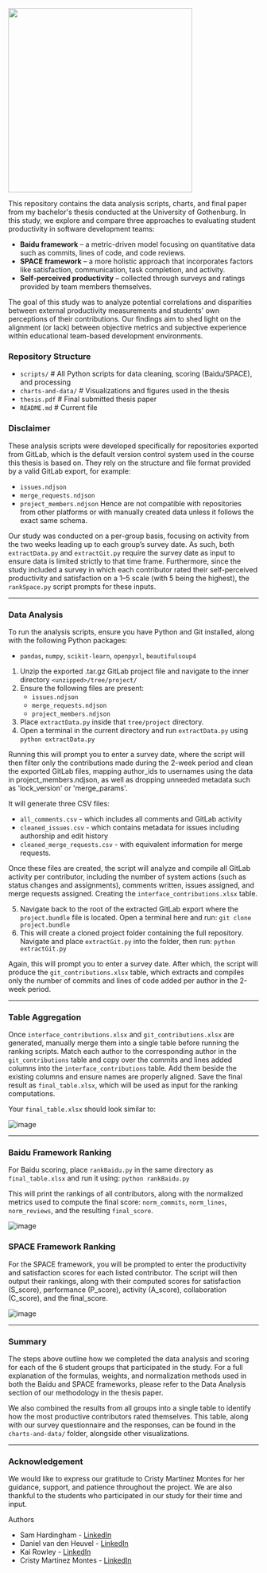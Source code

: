 <div align="left">
    <img src="https://github.com/user-attachments/assets/fb628d69-c0d2-4a34-8c3f-c9437871f132" style="height: 370px;">
</div>

This repository contains the data analysis scripts, charts, and final paper from my bachelor's thesis conducted at the University of Gothenburg. In this study, we explore and compare three approaches to evaluating student productivity in software development teams:

- **Baidu framework** – a metric-driven model focusing on quantitative data such as commits, lines of code, and code reviews.
- **SPACE framework** – a more holistic approach that incorporates factors like satisfaction, communication, task completion, and activity.
- **Self-perceived productivity** – collected through surveys and ratings provided by team members themselves.

The goal of this study was to analyze potential correlations and disparities between external productivity measurements and students' own perceptions of their contributions. Our findings aim to shed light on the alignment (or lack) between objective metrics and subjective experience within educational team-based development environments.

### Repository Structure
- `scripts/` # All Python scripts for data cleaning, scoring (Baidu/SPACE), and processing
- `charts-and-data/` # Visualizations and figures used in the thesis
- `thesis.pdf` # Final submitted thesis paper
- `README.md` # Current file

### Disclaimer
These analysis scripts were developed specifically for repositories exported from GitLab, which is the default version control system used in the course this thesis is based on. They rely on the structure and file format provided by a valid GitLab export, for example:
- `issues.ndjson`
- `merge_requests.ndjson`
- `project_members.ndjson`
Hence are not compatible with repositories from other platforms or with manually created data unless it follows the exact same schema.

Our study was conducted on a per-group basis, focusing on activity from the two weeks leading up to each group’s survey date. As such, both `extractData.py` and `extractGit.py` require the survey date as input to ensure data is limited strictly to that time frame. Furthermore, since the study included a survey in which each contributor rated their self-perceived productivity and satisfaction on a 1–5 scale (with 5 being the highest), the `rankSpace.py` script prompts for these inputs.

---

### Data Analysis
To run the analysis scripts, ensure you have Python and Git installed, along with the following Python packages:
- `pandas`, `numpy`, `scikit-learn`, `openpyxl`, `beautifulsoup4`

1. Unzip the exported .tar.gz GitLab project file and navigate to the inner directory
   `<unzipped>/tree/project/`
2. Ensure the following files are present:
   - `issues.ndjson`
   - `merge_requests.ndjson`
   - `project_members.ndjson`
3. Place `extractData.py` inside that `tree/project` directory.
4. Open a terminal in the current directory and run `extractData.py` using `python extractData.py`

Running this will prompt you to enter a survey date, where the script will then filter only the contributions made during the 2-week period and clean the exported GitLab files, mapping author_ids to usernames using the data in project_members.ndjson, as well as dropping unneeded metadata such as 'lock_version' or 'merge_params'.

It will generate three CSV files: 
- `all_comments.csv` - which includes all comments and GitLab activity
- `cleaned_issues.csv` - which contains metadata for issues including authorship and edit history
- `cleaned_merge_requests.csv` - with equivalent information for merge requests.

Once these files are created, the script will analyze and compile all GitLab activity per contributor, including the number of system actions (such as status changes and assignments), comments written, issues assigned, and merge requests assigned. Creating the `interface_contributions.xlsx` table.

5. Navigate back to the root of the extracted GitLab export where the `project.bundle` file is located. Open a terminal here and run: `git clone project.bundle`
6. This will create a cloned project folder containing the full repository. Navigate and place `extractGit.py` into the folder, then run: `python extractGit.py`

Again, this will prompt you to enter a survey date. After which, the script will produce the `git_contributions.xlsx` table, which extracts and compiles only the number of commits and lines of code added per author in the 2-week period.

---

### Table Aggregation

Once `interface_contributions.xlsx` and `git_contributions.xlsx` are generated, manually merge them into a single table before running the ranking scripts. Match each author to the corresponding author in the `git_contributions` table and copy over the commits and lines added columns into the `interface_contributions` table. Add them beside the existing columns and ensure names are properly aligned. Save the final result as `final_table.xlsx`, which will be used as input for the ranking computations.

Your `final_table.xlsx` should look similar to:

![image](https://github.com/user-attachments/assets/e8f66eab-8c7d-42bf-9e83-333f50697328)

---

### Baidu Framework Ranking

For Baidu scoring, place `rankBaidu.py` in the same directory as `final_table.xlsx` and run it using: `python rankBaidu.py`

This will print the rankings of all contributors, along with the normalized metrics used to compute the final score: `norm_commits`, `norm_lines`, `norm_reviews`, and the resulting `final_score`.

![image](https://github.com/user-attachments/assets/59871911-7343-43ef-bc3a-772914853eb8)


### SPACE Framework Ranking

For the SPACE framework, you will be prompted to enter the productivity and satisfaction scores for each listed contributor. The script will then output their rankings, along with their computed scores for satisfaction (S_score), performance (P_score), activity (A_score), collaboration (C_score), and the final_score.

![image](https://github.com/user-attachments/assets/da5c8ac8-8592-423c-ac47-dd0d59ad1214)

--- 

### Summary
The steps above outline how we completed the data analysis and scoring for each of the 6 student groups that participated in the study. For a full explanation of the formulas, weights, and normalization methods used in both the Baidu and SPACE frameworks, please refer to the Data Analysis section of our methodology in the thesis paper.

We also combined the results from all groups into a single table to identify how the most productive contributors rated themselves. This table, along with our survey questionnaire and the responses, can be found in the `charts-and-data/` folder, alongside other visualizations.

--- 

### Acknowledgement

We would like to express our gratitude to Cristy Martinez Montes for her guidance, support, and patience throughout the project. We are also thankful to the students who participated in our study for their time and input.

Authors
- Sam Hardingham - [LinkedIn](https://www.linkedin.com/in/SamHardingham)
- Daniel van den Heuvel - [LinkedIn](https://www.linkedin.com/in/danielvdh24/)
- Kai Rowley - [LinkedIn](https://www.linkedin.com/in/kai-rowley-7074b3257/)
- Cristy Martinez Montes - [LinkedIn](https://www.linkedin.com/in/cristina-martinez-montes/)
